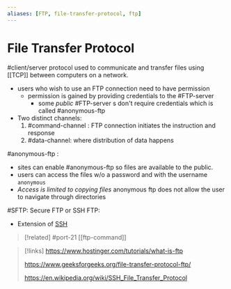 ```yaml
---
aliases: [FTP, file-transfer-protocol, ftp]
---
```

# File Transfer Protocol
#client/server protocol used to communicate and transfer files using [[TCP]] between computers on a network.
- users who wish to use an FTP connection need to have permission
	- permission is gained by providing credentials to the #FTP-server
		- some *public* #FTP-server s don't require credentials which is called #anonymous-ftp
- Two distinct channels:
	1. #command-channel : FTP connection initiates the instruction and response
	2. #data-channel: where distribution of data happens

#anonymous-ftp :
- sites can enable #anonymous-ftp so files are available to the public.
- users can access the files w/o a password and with the username ``anonymous``
- *Access is limited to copying files* anonymous ftp does not allow the user to navigate through directories

#SFTP: Secure FTP or SSH FTP:
- Extension of [SSH](/networking/protocols/SSH.md)

>[!related]
> #port-21
 [[ftp-command]]

>[!links]
>https://www.hostinger.com/tutorials/what-is-ftp
>
>https://www.geeksforgeeks.org/file-transfer-protocol-ftp/
>
>https://en.wikipedia.org/wiki/SSH_File_Transfer_Protocol

